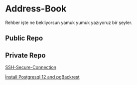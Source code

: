 # Address-Book

Rehber işte ne bekliyorsun yamuk yumuk yazıyoruz bir şeyler.

## Public Repo


## Private Repo


[SSH-Secure-Connection](https://github.com/mehmetsinc/ssh-pass-update)

[İnstall Postgresql 12 and pgBackrest](https://github.com/mehmetsinc/Postgresql-pgBackrest-ansible)
